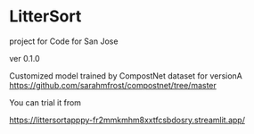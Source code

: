 # LitterSort
project for Code for San Jose


ver 0.1.0

Customized model trained by CompostNet dataset for versionA
https://github.com/sarahmfrost/compostnet/tree/master


You can trial it from

https://littersortapppy-fr2mmkmhm8xxtfcsbdosry.streamlit.app/
